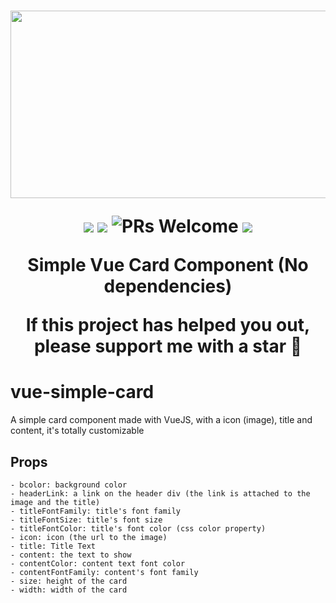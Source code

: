 <h1 align="center">

<p align="center">
  <img src="https://i.imgur.com/3x95xpyl.png" height="300" width="600" />
</p>

<p align="center">
    <img src="https://img.shields.io/badge/vue-js-green">
    <img src="https://img.shields.io/badge/no%20dependencies-vanillajs-green">
    <img alt="PRs Welcome" src="https://img.shields.io/badge/PRs-welcome-green.svg" />
    <img src="https://img.shields.io/badge/license-MIT-green" />
</p>
    Simple Vue Card Component (No dependencies)

If this project has helped you out, please support me with a star 🌟

</h1>

# vue-simple-card

A simple card component made with VueJS, with a icon (image), title and content, it's totally customizable

## Props

```
- bcolor: background color
- headerLink: a link on the header div (the link is attached to the image and the title)
- titleFontFamily: title's font family
- titleFontSize: title's font size
- titleFontColor: title's font color (css color property)
- icon: icon (the url to the image)
- title: Title Text
- content: the text to show
- contentColor: content text font color
- contentFontFamily: content's font family
- size: height of the card
- width: width of the card
```
